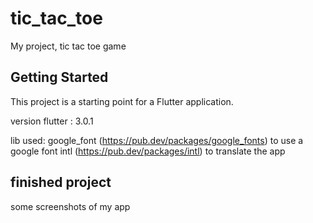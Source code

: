 # tic_tac_toe

My project, tic tac toe game 

## Getting Started

This project is a starting point for a Flutter application.

version flutter : 3.0.1

lib used: 
google_font (https://pub.dev/packages/google_fonts) to use a google font
intl (https://pub.dev/packages/intl) to translate the app

## finished project
some screenshots of my app
